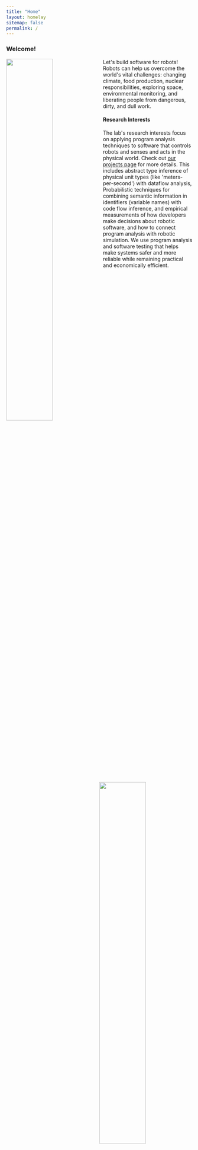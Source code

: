 ```yaml
---
title: "Home"
layout: homelay
sitemap: false
permalink: /
---
```


### Welcome!

  <img src="{{ site.url }}{{ site.baseurl }}/images/media/mini-pupper.gif" class="img-responsive" width="50%" style="float: left; padding-right: 10px;" />
Let's build software for robots! Robots can help us overcome the world's vital challenges: changing climate, food production, nuclear responsibilities, exploring space, environmental monitoring, and liberating people from dangerous, dirty, and dull work.

#### Research Interests

  <img src="{{ site.url }}{{ site.baseurl }}/images/media/celso-and-student-in-a-dinghy-sm.JPG" class="img-responsive" width="50%" style="float: right; padding-left: 10px;" />
The lab's research interests focus on applying program analysis techniques to software that controls robots and senses and acts in the physical world. 
Check out <a href="{{ site.url }}{{ site.baseurl }}/projects/"> our projects page</a> for more details. This includes abstract type inference of physical unit types (like 'meters-per-second') with dataflow analysis, Probabilistic techniques for combining semantic information in identifiers (variable names) with code flow inference, and empirical measurements of how developers make decisions about robotic software, and how to connect program analysis with robotic simulation. We use program analysis and software testing that helps make systems safer and more reliable while remaining practical and economically efficient.



<script src="//cdn.jsdelivr.net/particles.js/2.0.0/particles.min.js"></script>

